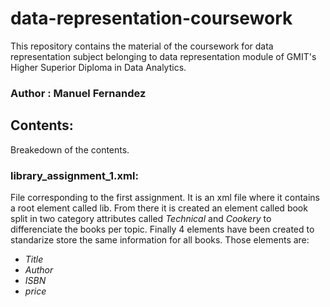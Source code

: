 # data-representation-coursework
This repository contains the material of the coursework for data representation subject belonging to 
data representation module of GMIT's Higher Superior Diploma in Data Analytics.
### Author : Manuel Fernandez

## Contents:
Breakedown of the contents.
### library_assignment_1.xml:
File corresponding to the first assignment. It is an xml file where it contains a root element called lib. From there it is created an element called book split in two category attributes called *Technical* and *Cookery* to differenciate the books per topic. Finally 4 elements have been created to standarize store the same information for all books. Those elements are: 
* *Title*
* *Author*
* *ISBN*
* *price*
